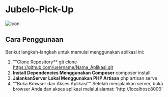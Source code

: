 # Jubelo-Pick-Up

![Icon](https://www.flaticon.com/free-icon-font/truck-container_6956050?page=1&position=20&term=truck&origin=search&related_id=6956050)

## Cara Penggunaan

Berikut langkah-langkah untuk memulai menggunakan aplikasi ini:
1. ""Clone Repository**
   git clone https://github.com/username/Nama_Aplikasi.git
2. **Install Dependencies Menggunakan Composer**
   composer install
4. **JalankanServer Lokal Menggunakan PHP Artisan**
   php artisan serve
6. ""Buka Browser dan Akses Aplikasi""
  Setelah menjalankan server, buka browser Anda dan akses aplikasi melalui alamat: 'http://localhost:8000'
